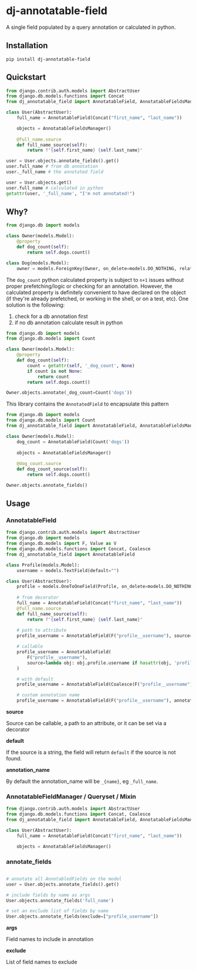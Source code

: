 # dj-annotatable-field

A single field populated by a query annotation or calculated in python.

## Installation

```
pip install dj-annotatable-field
```

## Quickstart

```python
from django.contrib.auth.models import AbstractUser
from django.db.models.functions import Concat
from dj_annotatable_field import AnnotatableField, AnnotatableFieldsManager

class User(AbstractUser):
    full_name = AnnotatableField(Concat("first_name", "last_name"))

    objects = AnnotatableFieldsManager()
    
    @full_name.source
    def full_name_source(self):
        return f"{self.first_name} {self.last_name}"

user = User.objects.annotate_fields().get()
user.full_name # from db annotation
user._full_name # the annotated field

user = User.objects.get()
user.full_name # calculated in python
getattr(user, '_full_name', "I'm not annotated!")
```

## Why?

```python
from django.db import models

class Owner(models.Model):
    @property
    def dog_count(self):
        return self.dogs.count()   

class Dog(models.Model):
    owner = models.ForeignKey(Owner, on_delete=models.DO_NOTHING, related_name="dogs")
```

The `dog_count` python calculated property is subject to `n+1` issues without proper prefetching/logic or checking for an annotation. 
However, the calculated property is definitely convenient to have declared on the object (if they're already prefetched, or 
working in the shell, or on a test, etc). One solution is the following:

1. check for a db annotation first 
2. if no db annotation calculate result in python

```python
from django.db import models
from django.db.models import Count

class Owner(models.Model):
    @property
    def dog_count(self):
        count = getattr(self, '_dog_count', None)
        if count is not None:
            return count
        return self.dogs.count()

Owner.objects.annotate(_dog_count=Count('dogs'))
```

This library contains the `AnnotatedField` to encapsulate this pattern

```python
from django.db import models
from django.db.models import Count
from dj_annotatable_field import AnnotatableField, AnnotatableFieldsManager

class Owner(models.Model):
    dog_count = AnnotatableField(Count('dogs'))
    
    objects = AnnotatableFieldsManager()
    
    @dog_count.source
    def dog_count_source(self):
        return self.dogs.count()

Owner.objects.annotate_fields()
```

## Usage

### AnnotatableField

```python
from django.contrib.auth.models import AbstractUser
from django.db import models
from django.db.models import F, Value as V
from django.db.models.functions import Concat, Coalesce
from dj_annotatable_field import AnnotatableField

class Profile(models.Model):
    username = models.TextField(default="")

class User(AbstractUser):
    profile = models.OneToOneField(Profile, on_delete=models.DO_NOTHING, null=True)
    
    # from decorator
    full_name = AnnotatableField(Concat("first_name", "last_name"))
    @full_name.source
    def full_name_source(self):
        return f"{self.first_name} {self.last_name}"
    
    # path to attribute
    profile_username = AnnotatableField(F("profile__username"), source="profile.username")

    # callable
    profile_username = AnnotatableField(
        F("profile__username"), 
        source=lambda obj: obj.profile.username if hasattr(obj, 'profile') else None
    )

    # with default
    profile_username = AnnotatableField(Coalesce(F("profile__username"), V("")), source="profile.username", default="")

    # custom annotation name
    profile_username = AnnotatableField(F("profile__username"), annotation_name="_anything_else")
```

**source**

Source can be callable, a path to an attribute, or it can be set via a decorator

**default**

If the source is a string, the field will return `default` if the source is not found.

**annotation_name**

By default the annotation_name will be `_{name}`, eg `_full_name`.

### AnnotatableFieldManager / Queryset / Mixin

```python
from django.contrib.auth.models import AbstractUser
from django.db.models.functions import Concat, Coalesce
from dj_annotatable_field import AnnotatableField, AnnotatableFieldsManager

class User(AbstractUser):
    full_name = AnnotatableField(Concat("first_name", "last_name"))

    objects = AnnotatableFieldsManager()
```

### annotate_fields

```python

# annotate all AnnotabledFields on the model
user = User.objects.annotate_fields().get()

# include fields by name as args
User.objects.annotate_fields('full_name')

# set an exclude list of fields by name
User.objects.annotate_fields(exclude=["profile_username"])
```

**args**

Field names to include in annotation

**exclude**

List of field names to exclude